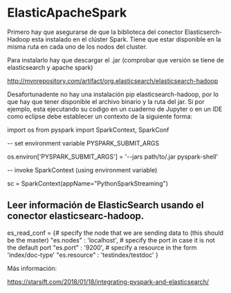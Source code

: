 # ElasticApacheSpark

Primero hay que asegurarse de que la biblioteca del conector Elasticserch-Hadoop esta instalado en el clúster Spark. Tiene que estar disponible en la misma ruta en cada uno de los nodos del cluster.

Para instalarlo hay que descargar el .jar (comprobar que versión se tiene de elasticsearch y apache spark)

http://mvnrepository.com/artifact/org.elasticsearch/elasticsearch-hadoop


Desafortunadente no hay una instalación pip elasticsearch-hadoop, por lo que hay que tener disponible el archivo binario y la ruta del jar. Si por ejemplo, esta ejecutando su codigo en un cuaderno de Jupyter o en un IDE como eclipse debe establecer un contexto de la siguiente forma:

import os
from pyspark import SparkContext, SparkConf

-- set environment variable PYSPARK_SUBMIT_ARGS

os.environ['PYSPARK_SUBMIT_ARGS'] = '--jars path/to/.jar pyspark-shell'

-- invoke SparkContext (using environment variable)

sc = SparkContext(appName="PythonSparkStreaming")

## Leer información de ElasticSearch usando el conector elasticsearc-hadoop.

es_read_conf = {# specify the node that we are sending data to (this should be the master)
"es.nodes" : 'localhost', # specify the port in case it is not the default port
"es.port" : '9200', # specify a resource in the form 'index/doc-type'
"es.resource" : 'testindex/testdoc'
}

Más información:

https://starsift.com/2018/01/18/integrating-pyspark-and-elasticsearch/
